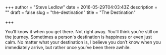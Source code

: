 +++
author = "Steve Ledlow"
date = 2016-05-29T04:03:43Z
description = ""
draft = false
slug = "the-destination"
title = "The Destination"

+++


<p>You&rsquo;ll know it when you get there. Not right away. You&rsquo;ll think you&rsquo;re still on the journey. Sometimes a person's destination is happiness or even just calm. No matter what your destination is, I believe you don&rsquo;t know when you immediately arrive, but rather once you&rsquo;ve been there awhile.</p>

